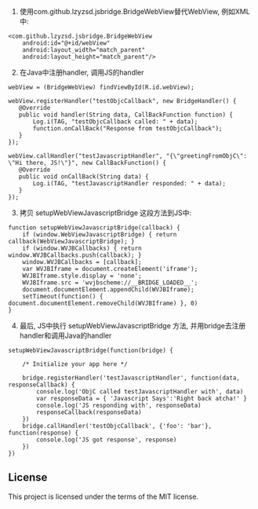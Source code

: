 1) 使用com.github.lzyzsd.jsbridge.BridgeWebView替代WebView, 例如XML中:

```
<com.github.lzyzsd.jsbridge.BridgeWebView
    android:id="@+id/webView"
    android:layout_width="match_parent"
    android:layout_height="match_parent"/>
```

2) 在Java中注册handler, 调用JS的handler

```
webView = (BridgeWebView) findViewById(R.id.webView);

webView.registerHandler("testObjcCallback", new BridgeHandler() {
   @Override
   public void handler(String data, CallBackFunction function) {
       Log.i(TAG, "testObjcCallback called: " + data);
       function.onCallBack("Response from testObjcCallback");
   }
});

webView.callHandler("testJavascriptHandler", "{\"greetingFromObjC\": \"Hi there, JS!\"}", new CallBackFunction() {
   @Override
   public void onCallBack(String data) {
       Log.i(TAG, "testJavascriptHandler responded: " + data);
   }
});
```

3) 拷贝 setupWebViewJavascriptBridge 这段方法到JS中:

```
function setupWebViewJavascriptBridge(callback) {
    if (window.WebViewJavascriptBridge) { return callback(WebViewJavascriptBridge); }
    if (window.WVJBCallbacks) { return window.WVJBCallbacks.push(callback); }
    window.WVJBCallbacks = [callback];
    var WVJBIframe = document.createElement('iframe');
    WVJBIframe.style.display = 'none';
    WVJBIframe.src = 'wvjbscheme://__BRIDGE_LOADED__';
    document.documentElement.appendChild(WVJBIframe);
    setTimeout(function() { document.documentElement.removeChild(WVJBIframe) }, 0)
}
```

4) 最后, JS中执行 setupWebViewJavascriptBridge 方法, 并用bridge去注册handler和调用Java的handler

```
setupWebViewJavascriptBridge(function(bridge) {

    /* Initialize your app here */

    bridge.registerHandler('testJavascriptHandler', function(data, responseCallback) {
        console.log('ObjC called testJavascriptHandler with', data)
        var responseData = { 'Javascript Says':'Right back atcha!' }
        console.log('JS responding with', responseData)
        responseCallback(responseData)
    })
    bridge.callHandler('testObjcCallback', {'foo': 'bar'}, function(response) {
        console.log('JS got response', response)
    })
})
```

## License

This project is licensed under the terms of the MIT license.
